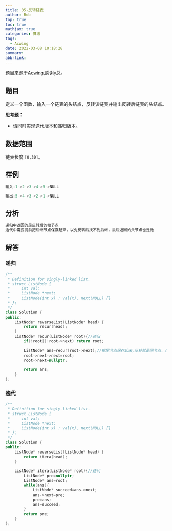 ```yaml
---
title: 35-反转链表
author: Bob
top: true
toc: true
mathjax: true
categories: 算法
tags:
  - Acwing
date: 2022-03-08 10:18:28
summary:
abbrlink:
---
```

题目来源于[Acwing](https://www.acwing.com/),感谢y总。

## 题目
定义一个函数，输入一个链表的头结点，反转该链表并输出反转后链表的头结点。

**思考题：**
- 请同时实现迭代版本和递归版本。

## 数据范围
链表长度 `[0,30]`。

## 样例
```c++
输入:1->2->3->4->5->NULL

输出:5->4->3->2->1->NULL
```

## 分析
```c++
递归中返回的是反转后的根节点
迭代中需要提前把后继节点保存起来，以免反转后找不到后继，最后返回的头节点也是他
```


## 解答
### 递归
```c++
/**
 * Definition for singly-linked list.
 * struct ListNode {
 *     int val;
 *     ListNode *next;
 *     ListNode(int x) : val(x), next(NULL) {}
 * };
 */
class Solution {
public:
    ListNode* reverseList(ListNode* head) {
        return recur(head);
    }
    ListNode* recur(ListNode* root){//递归
        if(!root||!root->next) return root;
        
        ListNode* ans=recur(root->next);//把尾节点保存起来,反转就是同节点，也就是答案
        root->next->next=root;
        root->next=nullptr;
        
        return ans;
    }
};
```
### 迭代
```c++
/**
 * Definition for singly-linked list.
 * struct ListNode {
 *     int val;
 *     ListNode *next;
 *     ListNode(int x) : val(x), next(NULL) {}
 * };
 */
class Solution {
public:
    ListNode* reverseList(ListNode* head) {
        return itera(head);
    }
    
    ListNode* itera(ListNode* root){//迭代
        ListNode* pre=nullptr;
        ListNode* ans=root;
        while(ans){
            ListNode* succeed=ans->next;
            ans->next=pre;
            pre=ans;
            ans=succeed;
        }
        return pre;
    }
};
```